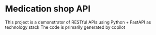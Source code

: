# Medication shop API

This project is a demonstrator of RESTful APIs using Python + FastAPI as technology stack
The code is primarily generated by copilot
